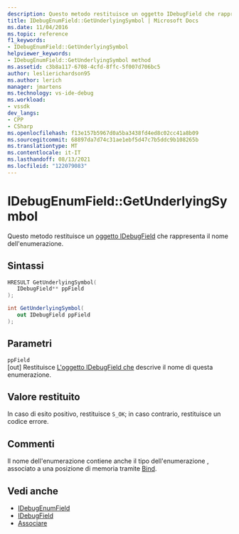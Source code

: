 ```yaml
---
description: Questo metodo restituisce un oggetto IDebugField che rappresenta il nome dell'enumerazione.
title: IDebugEnumField::GetUnderlyingSymbol | Microsoft Docs
ms.date: 11/04/2016
ms.topic: reference
f1_keywords:
- IDebugEnumField::GetUnderlyingSymbol
helpviewer_keywords:
- IDebugEnumField::GetUnderlyingSymbol method
ms.assetid: c3b8a117-6708-4cfd-8ffc-5f007d706bc5
author: leslierichardson95
ms.author: lerich
manager: jmartens
ms.technology: vs-ide-debug
ms.workload:
- vssdk
dev_langs:
- CPP
- CSharp
ms.openlocfilehash: f13e157b5967d0a5ba3438fd4ed8c02cc41a8b09
ms.sourcegitcommit: 68897da7d74c31ae1ebf5d47c7b5ddc9b108265b
ms.translationtype: MT
ms.contentlocale: it-IT
ms.lasthandoff: 08/13/2021
ms.locfileid: "122079083"
---
```

# <a name="idebugenumfieldgetunderlyingsymbol"></a>IDebugEnumField::GetUnderlyingSymbol
Questo metodo restituisce un [oggetto IDebugField](../../../extensibility/debugger/reference/idebugfield.md) che rappresenta il nome dell'enumerazione.

## <a name="syntax"></a>Sintassi

```cpp
HRESULT GetUnderlyingSymbol(
   IDebugField** ppField
);
```

```csharp
int GetUnderlyingSymbol(
   out IDebugField ppField
);
```

## <a name="parameters"></a>Parametri
`ppField`\
[out] Restituisce [L'oggetto IDebugField che](../../../extensibility/debugger/reference/idebugfield.md) descrive il nome di questa enumerazione.

## <a name="return-value"></a>Valore restituito
 In caso di esito positivo, restituisce `S_OK`; in caso contrario, restituisce un codice errore.

## <a name="remarks"></a>Commenti
 Il nome dell'enumerazione contiene anche il tipo dell'enumerazione , associato a una posizione di memoria tramite [Bind](../../../extensibility/debugger/reference/idebugbinder-bind.md).

## <a name="see-also"></a>Vedi anche
- [IDebugEnumField](../../../extensibility/debugger/reference/idebugenumfield.md)
- [IDebugField](../../../extensibility/debugger/reference/idebugfield.md)
- [Associare](../../../extensibility/debugger/reference/idebugbinder-bind.md)
